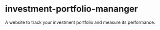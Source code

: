 # investment-portfolio-mananger
A website to track your investment portfolio and measure its performance.
